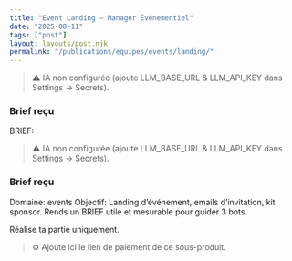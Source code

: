 ```yaml
---
title: "Event Landing — Manager Événementiel"
date: "2025-08-11"
tags: ["post"]
layout: layouts/post.njk
permalink: "/publications/equipes/events/landing/"
---
```

> ⚠️ IA non configurée (ajoute LLM_BASE_URL & LLM_API_KEY dans Settings → Secrets).

### Brief reçu
BRIEF:
> ⚠️ IA non configurée (ajoute LLM_BASE_URL & LLM_API_KEY dans Settings → Secrets).

### Brief reçu
Domaine: events
Objectif: Landing d’événement, emails d’invitation, kit sponsor.
Rends un BRIEF utile et mesurable pour guider 3 bots.

Réalise ta partie uniquement.

> ⚙️ Ajoute ici le lien de paiement de ce sous-produit.

